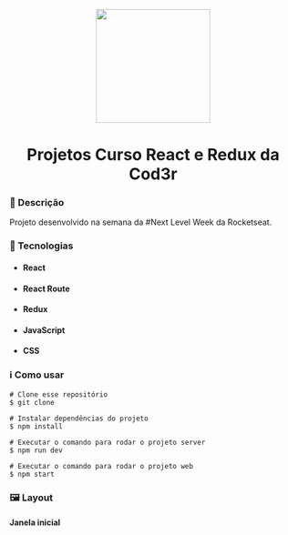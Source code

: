 <p align='center'><img width='200' src="https://repository-images.githubusercontent.com/224272914/9f688f00-1071-11ea-9187-0162a4e3044c"/></p>
<h1 align='center'>Projetos Curso React e Redux da Cod3r</h1>

<h3>🔖 Descrição</h3>
<p>Projeto desenvolvido na semana da #Next Level Week da Rocketseat.</p>

<h3>🚀 Tecnologias</h3>
<ul>
    <li><h4>React</h4></li>
    <li><h4>React Route</h4></li>
    <li><h4>Redux</h4></li>
    <li><h4>JavaScript</h4></li>
    <li><h4>CSS</h4></li>
</ul>

<h3>ℹ️ Como usar</h3>

    # Clone esse repositório
    $ git clone 
    
    # Instalar dependências do projeto
    $ npm install
    
    # Executar o comando para rodar o projeto server
    $ npm run dev
    
    # Executar o comando para rodar o projeto web
    $ npm start

<h3>🖼 Layout</h3>
<h4>Janela inicial</h4>
<img src="">
<br/>
